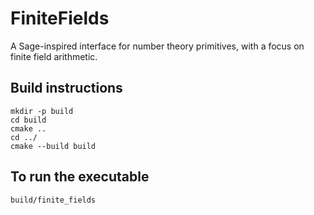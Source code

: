 # FiniteFields

A Sage-inspired interface for number theory primitives, with a focus on finite field arithmetic.

## Build instructions

```
mkdir -p build
cd build
cmake ..
cd ../
cmake --build build
```

## To run the executable

```
build/finite_fields
```

